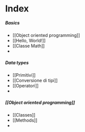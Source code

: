 # Index
##### Basics
- [[Object oriented programming]]
- [[Hello, World!]]
- [[Classe Math]]
- 

##### Data types
- [[Primitivi]]
- [[Conversione di tipi]]
- [[Operatori]]
- 

##### [[Object oriented programming]]
- [[Classes]]
- [[Methods]]
- 
